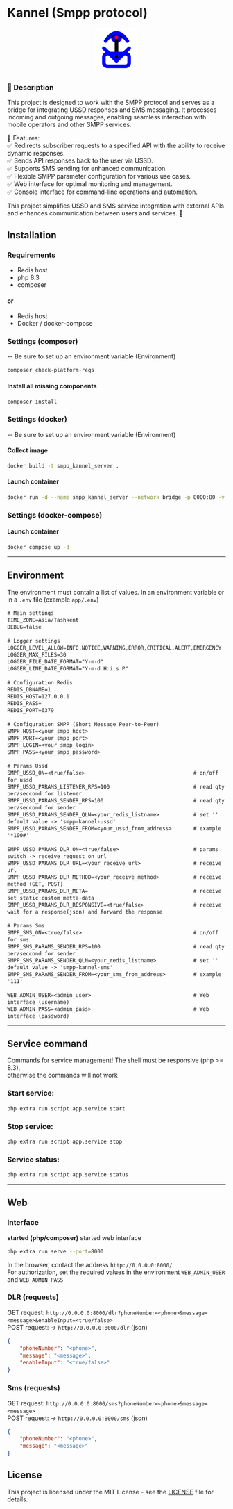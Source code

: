 # Kannel (Smpp protocol)

<p align="center">
      <img src="https://raw.githubusercontent.com/Flytachi/kannel/master/public/favicon.svg" width="100">
</p>

### 📌 Description

This project is designed to work with the SMPP protocol and serves as a bridge 
for integrating USSD responses and SMS messaging. It processes incoming 
and outgoing messages, enabling seamless interaction 
with mobile operators and other SMPP services.

🔧 Features:<br>
✅ Redirects subscriber requests to a specified API with the ability to receive dynamic responses.<br>
✅ Sends API responses back to the user via USSD.<br>
✅ Supports SMS sending for enhanced communication.<br>
✅ Flexible SMPP parameter configuration for various use cases.<br>
✅ Web interface for optimal monitoring and management.<br>
✅ Console interface for command-line operations and automation.<br>

This project simplifies USSD and SMS service integration with external APIs 
and enhances communication between users and services. 🚀

## Installation

### Requirements
- Redis host
- php 8.3
- composer
#### or
- Redis host
- Docker / docker-compose

### Settings (composer)
-- Be sure to set up an environment variable (Environment)

```sh
composer check-platform-reqs
```
#### Install all missing components
```sh
composer install
```

### Settings (docker)
-- Be sure to set up an environment variable (Environment)

#### Collect image
```sh
docker build -t smpp_kannel_server .
```
#### Launch container
```sh
docker run -d --name smpp_kannel_server --network bridge -p 8000:80 -v $(pwd):/var/www/html smpp_kannel_server
```

### Settings (docker-compose)
#### Launch container
```sh
docker compose up -d
```

<hr>

## Environment
The environment must contain a list of values. 
In an environment variable or in a `.env` file (example `app/.env`)
```.env
# Main settings
TIME_ZONE=Asia/Tashkent
DEBUG=false

# Logger settings
LOGGER_LEVEL_ALLOW=INFO,NOTICE,WARNING,ERROR,CRITICAL,ALERT,EMERGENCY
LOGGER_MAX_FILES=30
LOGGER_FILE_DATE_FORMAT="Y-m-d"
LOGGER_LINE_DATE_FORMAT="Y-m-d H:i:s P"

# Configuration Redis
REDIS_DBNAME=1
REDIS_HOST=127.0.0.1
REDIS_PASS=
REDIS_PORT=6379

# Configuration SMPP (Short Message Peer-to-Peer)
SMPP_HOST=<your_smpp_host>
SMPP_PORT=<your_smpp_port>
SMPP_LOGIN=<your_smpp_login>
SMPP_PASS=<your_smpp_password>

# Params Ussd
SMPP_USSD_ON=<true/false>                                   # on/off for ussd
SMPP_USSD_PARAMS_LISTENER_RPS=100                           # read qty per/seccond for listener
SMPP_USSD_PARAMS_SENDER_RPS=100                             # read qty per/seccond for sender
SMPP_USSD_PARAMS_SENDER_QLN=<your_redis_listname>           # set '' default value -> 'smpp-kannel-ussd'
SMPP_USSD_PARAMS_SENDER_FROM=<your_ussd_from_address>       # example '*100#'

SMPP_USSD_PARAMS_DLR_ON=<true/false>                        # params switch -> receive request on url
SMPP_USSD_PARAMS_DLR_URL=<your_receive_url>                 # receive url
SMPP_USSD_PARAMS_DLR_METHOD=<your_receive_method>           # receive method (GET, POST)
SMPP_USSD_PARAMS_DLR_META=                                  # receive set static custom metta-data
SMPP_USSD_PARAMS_DLR_RESPONSIVE=<true/false>                # receive wait for a response(json) and forward the response

# Params Sms
SMPP_SMS_ON=<true/false>                                    # on/off for sms
SMPP_SMS_PARAMS_SENDER_RPS=100                              # read qty per/seccond for sender
SMPP_SMS_PARAMS_SENDER_QLN=<your_redis_listname>            # set '' default value -> 'smpp-kannel-sms'
SMPP_SMS_PARAMS_SENDER_FROM=<your_sms_from_address>         # example '111'

WEB_ADMIN_USER=<admin_user>                                 # Web interface (username)
WEB_ADMIN_PASS=<admin_pass>                                 # Web interface (password)
```

<hr>

## Service command
Commands for service management! The shell must be responsive (php >= 8.3),<br>
otherwise the commands will not work
### Start service:
```sh
php extra run script app.service start 
```

### Stop service:
```sh 
php extra run script app.service stop 
```

### Service status:
```sh 
php extra run script app.service status 
```
<hr>

## Web

### Interface
<strong>started (php/composer)</strong>
started web interface
```sh 
php extra run serve --port=8000
```

In the browser, contact the address `http://0.0.0.0:8000/`<br>
For authorization, set the required values in the environment
`WEB_ADMIN_USER` and `WEB_ADMIN_PASS`

### DLR (requests)
GET request:
`http://0.0.0.0:8000/dlr?phoneNumber=<phone>&message=<message>&enableInput=<true/false>`<br>
POST request: -> `http://0.0.0.0:8000/dlr` (json)
```json
{
    "phoneNumber": "<phone>",
    "message": "<message>",
    "enableInput": "<true/false>"
}
```

### Sms (requests)
GET request:
`http://0.0.0.0:8000/sms?phoneNumber=<phone>&message=<message>`<br>
POST request: -> `http://0.0.0.0:8000/sms` (json)
```json
{
    "phoneNumber": "<phone>",
    "message": "<message>"
}
```

## License
This project is licensed under the MIT License - see the [LICENSE](LICENSE) file for details.
